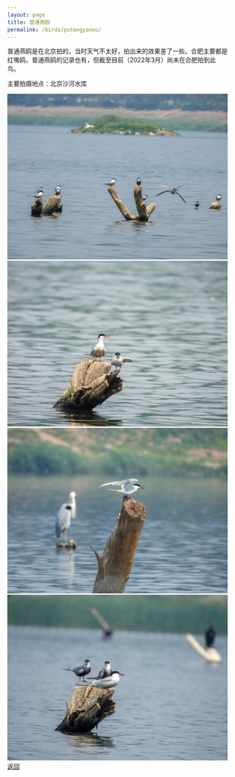 ```yaml
---
layout: page
title: 普通燕鸥
permalink: /birds/putongyanou/
---
```

普通燕鸥是在北京拍的，当时天气不太好，拍出来的效果差了一些。合肥主要都是红嘴鸥，普通燕鸥的记录也有，但截至目前（2022年3月）尚未在合肥拍到此鸟。

主要拍摄地点：北京沙河水库

![](../picture/普通燕鸥/DSCN8385.jpg)
![](../picture/普通燕鸥/DSCN8448.jpg)
![](../picture/普通燕鸥/DSCN8413.jpg)
![](../picture/普通燕鸥/DSCN8405.jpg)
[返回](../../)
